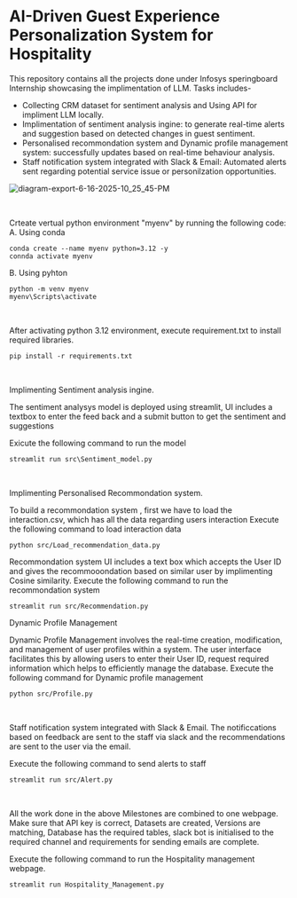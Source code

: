 # AI-Driven Guest Experience Personalization System for Hospitality

This repository contains all the projects done under Infosys speringboard Internship showcasing the implimentation of LLM. Tasks includes-
- Collecting CRM dataset for sentiment analysis and Using API for impliment LLM locally.
- Implimentation of sentiment analysis ingine: to generate real-time alerts and suggestion based on detected changes in guest sentiment.
- Personalised recommondation system and Dynamic profile management system: successfully updates based on real-time behaviour analysis.
- Staff notification system integrated with Slack & Email: Automated alerts sent regarding potential service issue or personilzation opportunities.

![diagram-export-6-16-2025-10_25_45-PM](https://github.com/user-attachments/assets/093a345e-2f55-4b63-838e-3df1c7c1660b)

<br>

Crteate vertual python environment "myenv" by running the following code:
A. Using conda
 ```
 conda create --name myenv python=3.12 -y
 connda activate myenv
 ```
   B. Using pyhton

 ```
 python -m venv myenv
 myenv\Scripts\activate
 ```
 <br>
    
After activating python 3.12 environment, execute requirement.txt to install required libraries.

 ```
 pip install -r requirements.txt
 ```
    
<br>


Implimenting Sentiment analysis ingine.

The sentiment analysys model is deployed using streamlit, UI includes a textbox to enter the feed back and a submit button to get the sentiment and suggestions

Exicute the following command to run the model

```
streamlit run src\Sentiment_model.py
```
<br>


Implimenting Personalised Recommondation system.

To build a recommondation system , first we have to load the interaction.csv, which has all the data regarding users interaction
   Execute the following command to load interaction data
   ```
   python src/Load_recommendation_data.py
   ```

Recommondation system UI includes a text box which accepts the User ID and gives the recommooondation based on similar user by implimenting Cosine similarity.
   Execute the following command to run the recommondation system
   ```
   streamlit run src/Recommendation.py
   ```

Dynamic Profile Management

Dynamic Profile Management involves the real-time creation, modification, and management of user profiles within a system. The user interface facilitates this by allowing users to enter their User ID, request required information    which helps to efficiently manage       the database.
   Execute the following command for Dynamic profile management
   ```
   python src/Profile.py
   ```
<br>


Staff notification system integrated with Slack & Email. The notificcations based on feedback are sent to the staff via slack and the recommendations are sent to the user via the email. 

Execute the following command to send alerts to staff
```
streamlit run src/Alert.py
```
<br>


All the work done in the above Milestones are combined to one webpage. Make sure that API key is correct, Datasets are created, Versions are matching, Database has the required tables, slack bot is initialised to the required channel and requirements for sending emails are complete.

Execute the following command to run the Hospitality management webpage. 
```
streamlit run Hospitality_Management.py
```
